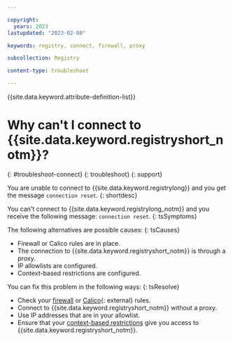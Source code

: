 ```yaml
---

copyright:
  years: 2023
lastupdated: "2023-02-08"

keywords: registry, connect, firewall, proxy

subcollection: Registry

content-type: troubleshoot

---
```


{{site.data.keyword.attribute-definition-list}}

# Why can't I connect to {{site.data.keyword.registryshort_notm}}?
{: #troubleshoot-connect}
{: troubleshoot}
{: support}

You are unable to connect to {{site.data.keyword.registrylong}} and you get the message `connection reset`.
{: shortdesc}

You can't connect to {{site.data.keyword.registrylong_notm}} and you receive the following message: `connection reset`.
{: tsSymptoms}

The following alternatives are possible causes:
{: tsCauses}

- Firewall or Calico rules are in place.
- The connection to {{site.data.keyword.registryshort_notm}} is through a proxy.
- IP allowlists are configured.
- Context-based restrictions are configured.

You can fix this problem in the following ways:
{: tsResolve}

- Check your [firewall](/docs/Registry?topic=Registry-troubleshoot-firewall&interface=ui) or [Calico](https://www.tigera.io/project-calico/){: external} rules.
- Connect to {{site.data.keyword.registryshort_notm}} without a proxy.
- Use IP addresses that are in your allowlist.
- Ensure that your [context-based restrictions](/docs/Registry?topic=Registry-iam&interface=ui#iam_cbr) give you access to {{site.data.keyword.registryshort_notm}}.
